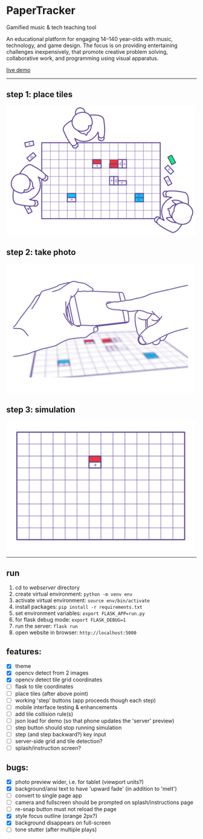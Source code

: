 # PaperTracker

Gamified music &amp; tech teaching tool

An educational platform for engaging 14–140 year-olds with music, technology, and game design. The focus is on providing entertaining challenges inexpensively, that promote creative problem solving, collaborative work, and programming using visual apparatus.

[live demo](https://papertracker.cmp.ac.nz/)

---

## step 1: place tiles

<img src="presentation/assets/step_1.gif" width="500" />

## step 2: take photo

<img src="presentation/assets/step_2.gif" width="500" />

## step 3: simulation

<img src="presentation/assets/step_3.gif" width="500" />

---

## run

1. cd to *webserver* directory
2. create virtual environment: `python -m venv env`
3. activate virtual environment: `source env/bin/activate`
4. install packages: `pip install -r requirements.txt`
5. set environment variables: `export FLASK_APP=run.py`
6. for flask debug mode: `export FLASK_DEBUG=1`
7. run the server: `flask run`
8. open website in browser: `http://localhost:5000`

## features:

- [x] theme
- [x] opencv detect from 2 images
- [x] opencv detect tile grid coordinates
- [ ] flask to tile coordinates
- [ ] place tiles (after above point)
- [ ] working 'step' buttons (app proceeds though each step)
- [ ] mobile interface testing & enhancements
- [ ] add tile collision rule(s)
- [ ] json load for demo (so that phone updates the 'server' preview)
- [ ] step button should stop running simulation
- [ ] step (and step backward?) key input
- [ ] server-side grid and tile detection?
- [ ] splash/instruction screen?

## bugs:

- [x] photo preview wider, i.e. for tablet (viewport units?)
- [x] background/ansi text to have 'upward fade' (in addition to 'melt')
- [ ] convert to single page app
 - [ ] camera and fullscreen should be prompted on splash/instructions page
 - [ ] re-snap button must not reload the page
- [x] style focus outline (orange 2px?)
- [x] background disappears on full-screen
- [ ] tone stutter (after multiple plays)
